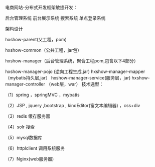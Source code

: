 电商网站-分布式开发框架敏捷开发：

后台管理系统 前台展示系统 搜索系统 单点登录系统

架构设计

hxshow-parent(父工程，pom)

hxshow-common（公共工程，jar包）

hxshow-manager（后台管理系统，聚合工程pom,包含以下4部分）

hxshow-manager-pojo (逆向工程生成,jar) hxshow-manager-mapper（mybatis持久层,jar） hxshow-manager-service(服务层，jar) hxshow-manager-controller （web层，war）
技术选型：

（1）spring ，springMVC ，mybatis

（2）JSP , jquery ,bootstrap , kindEditor(富文本编辑器) ，css+div

（3）redis 缓存服务器

（4）solr 搜索

（5）mysql数据库

（6）httplclient 调用系统服务

（7）Nginx(web服务器)